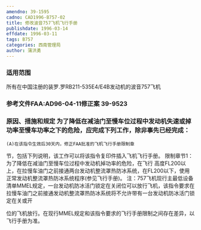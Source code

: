 ```yaml
---
amendno: 39-1595
cadno: CAD1996-B757-02
title: 修改波音757飞机飞行手册
publishdate: 1996-03-14
effdate: 1996-03-11
tags: B757
categories: 西南管理局
author: 蒲洪勇
---
```


### 适用范围 
所有在中国注册的装罗.罗RB211-535E4/E4B发动机的波音757飞机

### 参考文件FAA:AD96-04-11修正案 39-9523 

### 原因、措施和规定 为了降低在减油门至慢车位过程中发动机失速或掉功率至慢车功率之下的危险，应完成下列工作，除非事先已经完成： 
    (A)在该指令生效后30天内，修正FAA批准的飞机飞行手册限制章
节，包括下列说明，该工作可以将该指令复印件插入飞机飞行手册。     限制章节1：     为了降低在减油门至慢车位过程中发动机掉功率的危险，在飞行
高度FL200以上，在拉慢车油门之前接通两台发动机整流罩热防冰系统，在FL200以下，使用正常发动机整流罩热防冰系统程序(参见飞行手册)。 
    注：757飞机现行主最低设备清单MMEL规定，一台发动机防冰活门锁定在关闭位可以放行飞机，该指令要求在拉慢车油门之前接通发动机整流罩热防冰系统将不允许带有一台发动机防冰活门锁定在关或开
  
位的飞机放行。在现行MMEL规定和该指令要求的飞行手册限制之间存在差异，以飞行手册为准。
